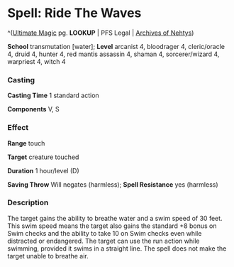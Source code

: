 # Spell: Ride The Waves

^([Ultimate Magic][ss-ride-the-waves] pg. **LOOKUP** | PFS Legal | [Archives of Nehtys][sn-ride-the-waves])

**School** transmutation [water]; **Level** arcanist 4, bloodrager 4, cleric/oracle 4, druid 4, hunter 4, red mantis assassin 4, shaman 4, sorcerer/wizard 4, warpriest 4, witch 4

### Casting

**Casting Time** 1 standard action  

**Components** V, S

### Effect

**Range** touch  

**Target** creature touched  

**Duration** 1 hour/level (D)  

**Saving Throw** Will negates (harmless); **Spell Resistance** yes (harmless)

### Description

The target gains the ability to breathe water and a swim speed of 30 feet. This swim speed means the target also gains the standard +8 bonus on Swim checks and the ability to take 10 on Swim checks even while distracted or endangered. The target can use the run action while swimming, provided it swims in a straight line. The spell does not make the target unable to breathe air.

[ss-ride-the-waves]: http://paizo.com/pathfinderRPG/v57
[sn-ride-the-waves]: http://www.archivesofnethys.com/SpellDisplay.aspx?ItemName=Ride%20The%20Waves